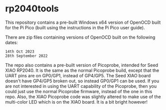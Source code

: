 # rp2040tools

This repository contains a pre-built Windows x64 version of OpenOCD built for the Pi Pico (built using the instructions in the Pi Pico user guide).

There are zip files containing versions of OpenOCD built on the following dates:
~~~
14th Oct 2023
28th September 2022
~~~

The repo also contains a pre-built version of Picoprobe, intended for Seed XIAO RP2040. It is the same as the normal Picoprobe build, except that the UART pins are on GP0/GP1, instead of GP4/GP5. The Seed XIAO board doesn't have GP4/GP5 broken out, so instead GP0/GP1 can be used. If you are not interested in using the UART capability of the Picoprobe, then you could just use the normal Picoprobe firmware, instead of the one in this repo. Also, the XIAO Picoprobe code was slightly altered to make use of the multi-color LED which is on the XIAO board. It is a bit bright however!

